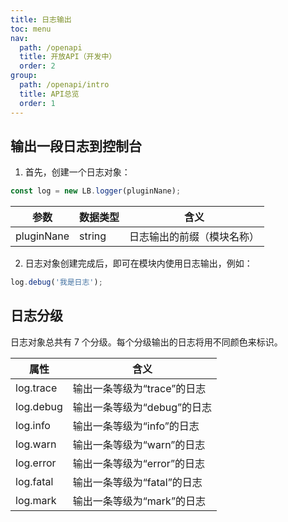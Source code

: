```yaml
---
title: 日志输出
toc: menu
nav:
  path: /openapi
  title: 开放API（开发中）
  order: 2
group:
  path: /openapi/intro
  title: API总览
  order: 1
---
```


## 输出一段日志到控制台

1. 首先，创建一个日志对象：

```javascript
const log = new LB.logger(pluginNane);
```

| 参数       | 数据类型 | 含义                       |
| ---------- | -------- | -------------------------- |
| pluginNane | string   | 日志输出的前缀（模块名称） |

2. 日志对象创建完成后，即可在模块内使用日志输出，例如：

```javascript
log.debug('我是日志');
```

## 日志分级

日志对象总共有 7 个分级。每个分级输出的日志将用不同颜色来标识。

| 属性      | 含义                        |
| --------- | --------------------------- |
| log.trace | 输出一条等级为“trace”的日志 |
| log.debug | 输出一条等级为“debug”的日志 |
| log.info  | 输出一条等级为“info”的日志  |
| log.warn  | 输出一条等级为“warn”的日志  |
| log.error | 输出一条等级为“error”的日志 |
| log.fatal | 输出一条等级为“fatal”的日志 |
| log.mark  | 输出一条等级为“mark”的日志  |
